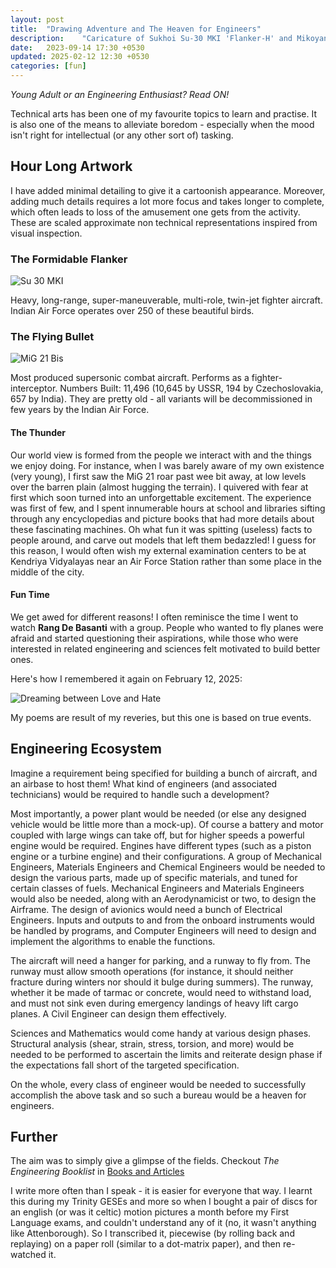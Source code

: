 ```yaml
---
layout: post
title:  "Drawing Adventure and The Heaven for Engineers"
description:    "Caricature of Sukhoi Su-30 MKI 'Flanker-H' and Mikoyan-Gurevich MiG-21 'Fishbed'."
date:   2023-09-14 17:30 +0530
updated: 2025-02-12 12:30 +0530
categories: [fun]
---
```


*Young Adult or an Engineering Enthusiast? Read ON!*

Technical arts has been one of my favourite topics to learn and practise. It is also one of the means to alleviate boredom - especially when the mood isn't right for intellectual (or any other sort of) tasking.  

## Hour Long Artwork  

I have added minimal detailing to give it a cartoonish appearance. Moreover, adding much details requires a lot more focus and takes longer to complete, which often leads to loss of the amusement one gets from the activity. These are scaled approximate non technical representations inspired from visual inspection.  

### The Formidable Flanker  

![Su 30 MKI](/assets/img/posts/su-30.svg)

Heavy, long-range, super-maneuverable, multi-role, twin-jet fighter aircraft. Indian Air Force operates over 250 of these beautiful birds.  

### The Flying Bullet  

![MiG 21 Bis](/assets/img/posts/mig-21.svg)

Most produced supersonic combat aircraft. Performs as a fighter-interceptor. Numbers Built: 11,496 (10,645 by USSR, 194 by Czechoslovakia, 657 by India). They are pretty old - all variants will be decommissioned in few years by the Indian Air Force.  

#### The Thunder  

Our world view is formed from the people we interact with and the things we enjoy doing. For instance, when I was barely aware of my own existence (very young), I first saw the MiG 21 roar past wee bit away, at low levels over the barren plain (almost hugging the terrain). I quivered with fear at first which soon turned into an unforgettable excitement. The experience was first of few, and I spent innumerable hours at school and libraries sifting through any encyclopedias and picture books that had more details about these fascinating machines. Oh what fun it was spitting (useless) facts to people around, and carve out models that left them bedazzled! I guess for this reason, I would often wish my external examination centers to be at Kendriya Vidyalayas near an Air Force Station rather than some place in the middle of the city.

#### Fun Time

We get awed for different reasons! I often reminisce the time I went to watch **Rang De Basanti** with a group. People who wanted to fly planes were afraid and started questioning their aspirations, while those who were interested in related engineering and sciences felt motivated to build better ones.

Here's how I remembered it again on February 12, 2025:  

![Dreaming between Love and Hate](/assets/img/posts/dlh.svg)

My poems are result of my reveries, but this one is based on true events.

## Engineering Ecosystem  

Imagine a requirement being specified for building a bunch of aircraft, and an airbase to host them! What kind of engineers (and associated technicians) would be required to handle such a development?

Most importantly, a power plant would be needed (or else any designed vehicle would be little more than a mock-up). Of course a battery and motor coupled with large wings can take off, but for higher speeds a powerful engine would be required. Engines have different types (such as a piston engine or a turbine engine) and their configurations. A group of Mechanical Engineers, Materials Engineers and Chemical Engineers would be needed to design the various parts, made up of specific materials, and tuned for certain classes of fuels. Mechanical Engineers and Materials Engineers would also be needed, along with an Aerodynamicist or two, to design the Airframe. The design of avionics would need a bunch of Electrical Engineers. Inputs and outputs to and from the onboard instruments would be handled by programs, and Computer Engineers will need to design and implement the algorithms to enable the functions.

The aircraft will need a hanger for parking, and a runway to fly from. The runway must allow smooth operations (for instance, it should neither fracture during winters nor should it bulge during summers). The runway, whether it be made of tarmac or concrete, would need to withstand load, and must not sink even during emergency landings of heavy lift cargo planes. A Civil Engineer can design them effectively.

Sciences and Mathematics would come handy at various design phases. Structural analysis (shear, strain, stress, torsion, and more) would be needed to be performed to ascertain the limits and reiterate design phase if the expectations fall short of the targeted specification.

On the whole, every class of engineer would be needed to successfully accomplish the above task and so such a bureau would be a heaven for engineers.

## Further

The aim was to simply give a glimpse of the fields. Checkout *The Engineering Booklist* in [Books and Articles](/post/books-articles)

I write more often than I speak - it is easier for everyone that way. I learnt this during my Trinity GESEs and more so when I bought a pair of discs for an english (or was it celtic) motion pictures a month before my First Language exams, and couldn't understand any of it (no, it wasn't anything like Attenborough). So I transcribed it, piecewise (by rolling back and replaying) on a paper roll (similar to a dot-matrix paper), and then re-watched it.
